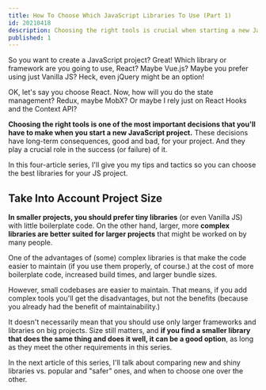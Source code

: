 ```yaml
---
title: How To Choose Which JavaScript Libraries To Use (Part 1)
id: 20210418
description: Choosing the right tools is crucial when starting a new JavaScript project. In this four-article series, I'll give you my tips and tactics to make the best choices.
published: 1
---
```

So you want to create a JavaScript project? Great! Which library or framework are you going to use, React? Maybe Vue.js? Maybe you prefer using just Vanilla JS? Heck, even jQuery might be an option!

OK, let's say you choose React. Now, how will you do the state management? Redux, maybe MobX? Or maybe I rely just on React Hooks and the Context API?

**Choosing the right tools is one of the most important decisions that you'll have to make when you start a new JavaScript project.** These decisions have long-term consequences, good and bad, for your project. And they play a crucial role in the success (or failure) of it.

In this four-article series, I'll give you my tips and tactics so you can choose the best libraries for your JS project.

## Take Into Account Project Size

**In smaller projects, you should prefer tiny libraries** (or even Vanilla JS) with little boilerplate code. On the other hand, larger, more **complex libraries are better suited for larger projects** that might be worked on by many people.

One of the advantages of (some) complex libraries is that make the code easier to maintain (if you use them properly, of course.) at the cost of more boilerplate code, increased build times, and larger bundle sizes.

However, small codebases are easier to maintain. That means, if you add complex tools you'll get the disadvantages, but not the benefits (because you already had the benefit of maintainability.)

It doesn't necessarily mean that you should use only larger frameworks and libraries on big projects. Size still matters, and **if you find a smaller library that does the same thing and does it well, it can be a good option**, as long as they meet the other requirements in this series.

In the next article of this series, I'll talk about comparing new and shiny libraries vs. popular and "safer" ones, and when to choose one over the other.